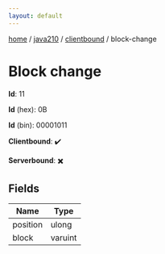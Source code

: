 ```yaml
---
layout: default
---
```


[home](/)  /  [java210](/protocol/java210)  /  [clientbound](/protocol/java210/clientbound)  /  block-change

# Block change

**Id**: 11

**Id** (hex): 0B

**Id** (bin): 00001011

**Clientbound**: ✔️

**Serverbound**: ✖️

## Fields

Name | Type
---|---
position | ulong
block | varuint
